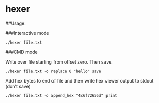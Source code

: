# hexer

##Usage:

###Interactive mode

    ./hexer file.txt 

###CMD mode

Write over file starting from offset zero. Then save.

    ./hexer file.txt -o replace 0 "hello" save

Add hex bytes to end of file and then write hex viewer output to stdout (don't save)

    ./hexer file.txt -o append_hex "4c6f72656d" print


